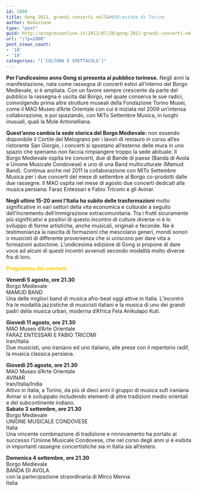 ```yaml
---
id: 2808
title: Gong 2011, grandi concerti nell&#039;estate di Torino
author: Redazione
type: "post"
guid: http://progressonline.it/2011/07/28/gong-2011-grandi-concerti-nellestate-di-torino/
url: "/?p=2808"
post_views_count:
- '18'
- '18'
categories: "['CULTURA E SPETTACOLO']"
---
```


**Per l’undicesimo anno Gong si presenta al pubblico torinese.** Negli anni la manifestazione, nata come rassegna di concerti estivi all’interno del Borgo Medievale, si è ampliata. Con un favore sempre crescente da parte del pubblico la rassegna è uscita dal Borgo, nel quale conserva le sue radici, coinvolgendo prima altre strutture museali della Fondazione Torino Musei, come il MAO Museo d’Arte Orientale con cui è iniziata nel 2009 un’intensa collaborazione, e poi spaziando, con MiTo Settembre Musica, in luoghi inusuali, quali la Mole Antonelliana.

**Quest’anno cambia la sede storica del Borgo Medievale:** non essendo disponibile il Cortile del Melograno per i lavori di restauro in corso all’ex ristorante San Giorgio, i concerti si spostano all’esterno delle mura in uno spazio che speriamo non faccia rimpiangere troppo la sede abituale. Il Borgo Medievale ospita tre concerti, due di Bande di paese (Banda di Avola e Unione Musicale Condovese) e uno di una Band multiculturale (Mamud Band). Continua anche nel 2011 la collaborazione con MiTo Settembre Musica per i due concerti del mese di settembre al Borgo co-prodotti dalle due rassegne. Il MAO ospita nel mese di agosto due concerti dedicati alla musica persiana: Faraz Entessari e Fabio Tricomi e gli Avinar.

**Negli ultimi 15-20 anni l’Italia ha subito delle trasformazioni** molto significative in vari settori della vita economica e culturale a seguito dell’incremento dell’immigrazione extracomunitaria. Tra i frutti sicuramente più significativi e positivi di questo incontro di culture diverse vi è lo sviluppo di forme artistiche, anche musicali, originali e feconde. Ne è testimonianza la nascita di formazioni che mescolano generi, mondi sonori o musicisti di differente provenienza che si uniscono per dare vita a formazioni autoctone. L’undicesima edizione di Gong si propone di dare voce ad alcuni di questi incontri avvenuti secondo modalità molto diverse fra di loro.

<span style="color: rgb(255, 204, 0);">  
</span>

<span style="color: rgb(255, 204, 0);">**Programma dei concerti**</span>

**Venerdì 5 agosto, ore 21.30**  
Borgo Medievale  
MAMUD BAND  
Una delle migliori band di musica afro-beat oggi attive in Italia. L’incontro fra le modalità jazzistiche di musicisti italiani e la musica di uno dei grandi padri della musica urban, moderna d’Africa Fela Anikulapo Kuti.

 **Giovedì 11 agosto, ore 21.30**   
MAO Museo d’Arte Orientale   
FARAZ ENTESSARI E FABIO TRICOMI  
Iran/Italia   
Due musicisti, uno iraniano ed uno italiano, alle prese con il repertorio radif, la musica classica persiana.

**Giovedì 25 agosto, ore 21.30**   
MAO Museo d’Arte Orientale   
AVINAR   
Iran/Italia/India  
Attivo in Italia, a Torino, da più di dieci anni il gruppo di musica sufi iraniana Avinar si è sviluppato includendo elementi di altre tradizioni medio orientali e del subcontinente indiano.   
 **Sabato 3 settembre, ore 21.30**  
Borgo Medievale   
UNIONE MUSICALE CONDOVESE   
Italia  
Una vincente combinazione di tradizione e rinnovamento ha portato al successo l’Unione Musicale Condovese, che nel corso degli anni si è esibita in importanti rassegne concertistiche sia in Italia sia all’estero.

**Domenica 4 settembre, ore 21.30**   
Borgo Medievale   
BANDA DI AVOLA  
con la partecipazione straordinaria di Mirco Menna  
Italia